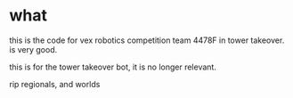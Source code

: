 # what
this is the code for vex robotics competition team 4478F in tower takeover. is very good.

this is for the tower takeover bot, it is no longer relevant. 

rip regionals, and worlds
